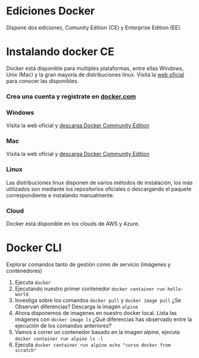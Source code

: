 # Ediciones Docker
Dispone dos ediciones, Comunity Edition (CE) y Enterprise Edition (EE).

# Instalando docker CE
Docker está disponible para multiples plataformas, entre ellas Windows, Unix (Mac) y la gran mayoría de distribuciones linux. 
Visita la [web oficial](https://docs.docker.com/install/#supported-platforms) para conocer las disponibles.

### Crea una cuenta y registrate en [docker.com](https://store.docker.com/signup?next=%2Feditions%2Fcommunity%2Fdocker-ce-desktop-windows%3Ftab%3Dreviews)

### Windows
Visita la web oficial y [descarga Docker Community Edition](https://store.docker.com/editions/community/docker-ce-desktop-windows)

### Mac
Visita la web oficial y [descarga Docker Community Edition](https://store.docker.com/editions/community/docker-ce-desktop-mac)

### Linux
Las distribuciones linux disponen de varios métodos de instalación, los más utilizados son mediante los repositorios oficiales o descargando el paquete correspondiente e instalando manualmente.

### Cloud
Docker está disponible en los clouds de AWS y Azure.

# Docker CLI
Explorar comandos tanto de gestión como de servicio (imágenes y contenedores)
1. Ejecuta `docker`
2. Ejecutando nuestro primer contenedor `docker container run hello-world`
3. Investiga sobre los comandos `docker pull` y `docker image pull` ¿Se Observan diferencias? Descarga la imagen `alpine`
4. Ahora disponemos de imagenes en nuestro docker local. Lista las imágenes con `docker image ls` ¿Qué diferencias has observado entre la ejecución de los comandos anteriores?
5. Vamos a correr un contenedor basado en la imagen alpine, ejecuta `docker container run alpine ls -l` 
6. Ejecuta `docker container run alpine echo "curso docker from scratch"`
